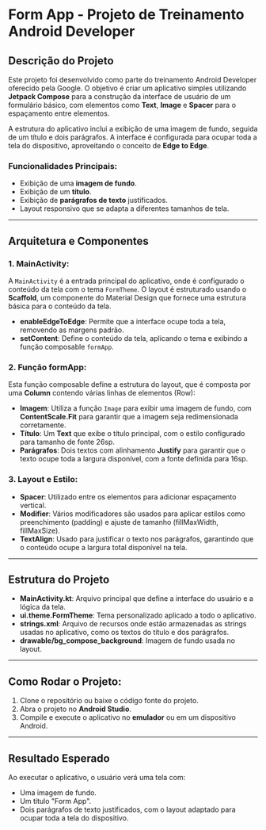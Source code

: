# **Form App - Projeto de Treinamento Android Developer**

## **Descrição do Projeto**

Este projeto foi desenvolvido como parte do treinamento Android Developer oferecido pela Google. O objetivo é criar um aplicativo simples utilizando **Jetpack Compose** para a construção da interface de usuário de um formulário básico, com elementos como **Text**, **Image** e **Spacer** para o espaçamento entre elementos.

A estrutura do aplicativo inclui a exibição de uma imagem de fundo, seguida de um título e dois parágrafos. A interface é configurada para ocupar toda a tela do dispositivo, aproveitando o conceito de **Edge to Edge**.

### **Funcionalidades Principais:**
- Exibição de uma **imagem de fundo**.
- Exibição de um **título**.
- Exibição de **parágrafos de texto** justificados.
- Layout responsivo que se adapta a diferentes tamanhos de tela.

---

## **Arquitetura e Componentes**

### **1. MainActivity:**
A `MainActivity` é a entrada principal do aplicativo, onde é configurado o conteúdo da tela com o tema `FormTheme`. O layout é estruturado usando o **Scaffold**, um componente do Material Design que fornece uma estrutura básica para o conteúdo da tela.

- **enableEdgeToEdge**: Permite que a interface ocupe toda a tela, removendo as margens padrão.
- **setContent**: Define o conteúdo da tela, aplicando o tema e exibindo a função composable `formApp`.

### **2. Função formApp:**
Esta função composable define a estrutura do layout, que é composta por uma **Column** contendo várias linhas de elementos (Row):
- **Imagem**: Utiliza a função `Image` para exibir uma imagem de fundo, com **ContentScale.Fit** para garantir que a imagem seja redimensionada corretamente.
- **Título**: Um **Text** que exibe o título principal, com o estilo configurado para tamanho de fonte 26sp.
- **Parágrafos**: Dois textos com alinhamento **Justify** para garantir que o texto ocupe toda a largura disponível, com a fonte definida para 16sp.

### **3. Layout e Estilo:**
- **Spacer**: Utilizado entre os elementos para adicionar espaçamento vertical.
- **Modifier**: Vários modificadores são usados para aplicar estilos como preenchimento (padding) e ajuste de tamanho (fillMaxWidth, fillMaxSize).
- **TextAlign**: Usado para justificar o texto nos parágrafos, garantindo que o conteúdo ocupe a largura total disponível na tela.

---

## **Estrutura do Projeto**

- **MainActivity.kt**: Arquivo principal que define a interface do usuário e a lógica da tela.
- **ui.theme.FormTheme**: Tema personalizado aplicado a todo o aplicativo.
- **strings.xml**: Arquivo de recursos onde estão armazenadas as strings usadas no aplicativo, como os textos do título e dos parágrafos.
- **drawable/bg_compose_background**: Imagem de fundo usada no layout.

---

## **Como Rodar o Projeto:**
1. Clone o repositório ou baixe o código fonte do projeto.
2. Abra o projeto no **Android Studio**.
3. Compile e execute o aplicativo no **emulador** ou em um dispositivo Android.

---

## **Resultado Esperado**
Ao executar o aplicativo, o usuário verá uma tela com:
- Uma imagem de fundo.
- Um título "Form App".
- Dois parágrafos de texto justificados, com o layout adaptado para ocupar toda a tela do dispositivo.
